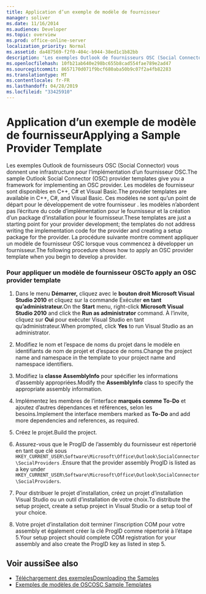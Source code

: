 ```yaml
---
title: Application d’un exemple de modèle de fournisseur
manager: soliver
ms.date: 11/16/2014
ms.audience: Developer
ms.topic: overview
ms.prod: office-online-server
localization_priority: Normal
ms.assetid: da487569-f2f0-404c-b944-38ed1c1b82bb
description: 'Les exemples Outlook de fournisseurs OSC (Social Connector) vous donnent une infrastructure pour l’implémentation d’un fournisseur OSC. '
ms.openlocfilehash: 10fb21ab640e298bc655b8cad554fae789e2ad47
ms.sourcegitcommit: 8657170d071f9bcf680aba50b9c07f2a4fb82283
ms.translationtype: MT
ms.contentlocale: fr-FR
ms.lasthandoff: 04/28/2019
ms.locfileid: "33425910"
---
```

# <a name="applying-a-sample-provider-template"></a><span data-ttu-id="e1fea-103">Application d’un exemple de modèle de fournisseur</span><span class="sxs-lookup"><span data-stu-id="e1fea-103">Applying a Sample Provider Template</span></span>

<span data-ttu-id="e1fea-104">Les exemples Outlook de fournisseurs OSC (Social Connector) vous donnent une infrastructure pour l’implémentation d’un fournisseur OSC.</span><span class="sxs-lookup"><span data-stu-id="e1fea-104">The sample Outlook Social Connector (OSC) provider templates give you a framework for implementing an OSC provider.</span></span> <span data-ttu-id="e1fea-105">Les modèles de fournisseur sont disponibles en C++, C# et Visual Basic.</span><span class="sxs-lookup"><span data-stu-id="e1fea-105">The provider templates are available in C++, C#, and Visual Basic.</span></span> <span data-ttu-id="e1fea-106">Ces modèles ne sont qu’un point de départ pour le développement de votre fournisseur . les modèles n’abordent pas l’écriture du code d’implémentation pour le fournisseur et la création d’un package d’installation pour le fournisseur.</span><span class="sxs-lookup"><span data-stu-id="e1fea-106">These templates are just a starting point for your provider development; the templates do not address writing the implementation code for the provider and creating a setup package for the provider.</span></span> <span data-ttu-id="e1fea-107">La procédure suivante montre comment appliquer un modèle de fournisseur OSC lorsque vous commencez à développer un fournisseur.</span><span class="sxs-lookup"><span data-stu-id="e1fea-107">The following procedure shows how to apply an OSC provider template when you begin to develop a provider.</span></span>
  
### <a name="to-apply-an-osc-provider-template"></a><span data-ttu-id="e1fea-108">Pour appliquer un modèle de fournisseur OSC</span><span class="sxs-lookup"><span data-stu-id="e1fea-108">To apply an OSC provider template</span></span>

1. <span data-ttu-id="e1fea-109">Dans le menu **Démarrer,** cliquez avec le **bouton droit Microsoft Visual Studio 2010** et cliquez sur la commande Exécuter **en tant qu’administrateur.**</span><span class="sxs-lookup"><span data-stu-id="e1fea-109">On the **Start** menu, right-click **Microsoft Visual Studio 2010** and click the **Run as administrator** command.</span></span> <span data-ttu-id="e1fea-110">À l’invite, cliquez sur **Oui** pour exécuter Visual Studio en tant qu’administrateur.</span><span class="sxs-lookup"><span data-stu-id="e1fea-110">When prompted, click **Yes** to run Visual Studio as an administrator.</span></span> 
    
2. <span data-ttu-id="e1fea-111">Modifiez le nom et l’espace de noms du projet dans le modèle en identifiants de nom de projet et d’espace de noms.</span><span class="sxs-lookup"><span data-stu-id="e1fea-111">Change the project name and namespace in the template to your project name and namespace identifiers.</span></span>
    
3. <span data-ttu-id="e1fea-112">Modifiez la **classe AssemblyInfo** pour spécifier les informations d’assembly appropriées.</span><span class="sxs-lookup"><span data-stu-id="e1fea-112">Modify the **AssemblyInfo** class to specify the appropriate assembly information.</span></span> 
    
4. <span data-ttu-id="e1fea-113">Implémentez les membres de l’interface **marqués comme To-Do** et ajoutez d’autres dépendances et références, selon les besoins.</span><span class="sxs-lookup"><span data-stu-id="e1fea-113">Implement the interface members marked as **To-Do** and add more dependencies and references, as required.</span></span> 
    
5. <span data-ttu-id="e1fea-114">Créez le projet.</span><span class="sxs-lookup"><span data-stu-id="e1fea-114">Build the project.</span></span>
    
6. <span data-ttu-id="e1fea-115">Assurez-vous que le ProgID de l’assembly du fournisseur est répertorié en tant que clé sous  `HKEY_CURRENT_USER\Software\Microsoft\Office\Outlook\SocialConnector\SocialProviders` .</span><span class="sxs-lookup"><span data-stu-id="e1fea-115">Ensure that the provider assembly ProgID is listed as a key under  `HKEY_CURRENT_USER\Software\Microsoft\Office\Outlook\SocialConnector\SocialProviders`.</span></span>
    
7. <span data-ttu-id="e1fea-116">Pour distribuer le projet d’installation, créez un projet d’installation Visual Studio ou un outil d’installation de votre choix.</span><span class="sxs-lookup"><span data-stu-id="e1fea-116">To distribute the setup project, create a setup project in Visual Studio or a setup tool of your choice.</span></span>
    
8. <span data-ttu-id="e1fea-117">Votre projet d’installation doit terminer l’inscription COM pour votre assembly et également créer la clé ProgID comme répertorié à l’étape 5.</span><span class="sxs-lookup"><span data-stu-id="e1fea-117">Your setup project should complete COM registration for your assembly and also create the ProgID key as listed in step 5.</span></span>
    
## <a name="see-also"></a><span data-ttu-id="e1fea-118">Voir aussi</span><span class="sxs-lookup"><span data-stu-id="e1fea-118">See also</span></span>

- [<span data-ttu-id="e1fea-119">Téléchargement des exemples</span><span class="sxs-lookup"><span data-stu-id="e1fea-119">Downloading the Samples</span></span>](downloading-the-samples.md)
- [<span data-ttu-id="e1fea-120">Exemples de modèles de OSC</span><span class="sxs-lookup"><span data-stu-id="e1fea-120">OSC Sample Templates</span></span>](osc-sample-templates.md)

